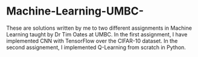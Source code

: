 # Machine-Learning-UMBC-
These are solutions written by me to two different assignments in Machine Learning taught by Dr Tim Oates at UMBC. In the first assignment, I have implemented CNN with TensorFlow over the CIFAR-10 dataset. In the second assignement, I implemented Q-Learning from scratch in Python. 
